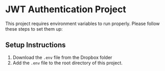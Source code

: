 # JWT Authentication Project

This project requires environment variables to run properly. Please follow these steps to set them up:

## Setup Instructions

1. Download the `.env` file from the Dropbox folder
2. Add the `.env` file to the root directory of this project.
